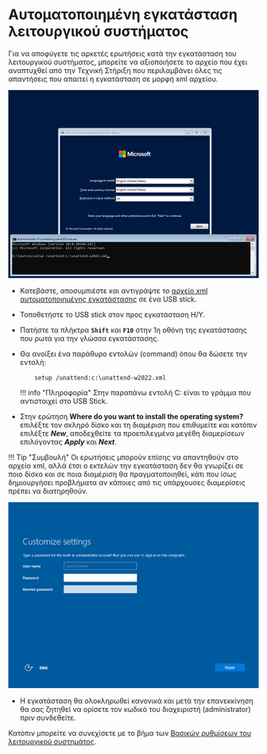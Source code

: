 # Αυτοματοποιημένη εγκατάσταση λειτουργικού συστήματος

Για να αποφύγετε τις αρκετές ερωτήσεις κατά την εγκατάσταση του λειτουργικού συστήματος, μπορείτε να αξιοποιήσετε το αρχείο που έχει αναπτυχθεί από την Τεχνική Στήριξη που περιλαμβάνει όλες τις απαντήσεις που απαιτεί η εγκατάσταση σε μορφή xml αρχείου.

[![](01-unattended-installation-w2022.png)](01-unattended-installation-w2022.png)

- Κατεβάστε, αποσυμπιέστε και αντιγράψτε το [αρχείο xml αυτοματοποιημένης εγκατάστασης](https://ts.sch.gr/docs/odigies-egkatastasis-diaxirisis/archeio-automatopoiemenes-enkatastases-windows-server-2022/) σε ένα USB stick.
- Τοποθετήστε το USB stick στον προς εγκατάσταση Η/Υ.
- Πατήστε τα πλήκτρα **`Shift`** και **`F10`** στην 1η οθόνη της εγκατάστασης που ρωτά για την γλώσσα εγκατάστασης.
- Θα ανοίξει ένα παράθυρο εντολών (command) όπου θα δώσετε την εντολή:

    ```shell
        setup /unattend:c:\unattend-w2022.xml
    ```

    !!! info "Πληροφορία"
        Στην παραπάνω εντολή C: είναι το γράμμα που αντιστοιχεί στο USB Stick.

- Στην ερώτηση **Where do you want to install the operating system?** επιλέξτε τον σκληρό δίσκο και τη διαμέριση που επιθυμείτε και κατόπιν επιλέξτε ***New***, αποδεχθείτε τα προεπιλεγμένα μεγέθη διαμερίσεων επιλόγοντας ***Apply*** και ***Next***.

!!! Tip "Συμβουλή"
    Οι ερωτήσεις μπορούν επίσης να απαντηθούν στο αρχείο xml, αλλά έτσι ο εκτελών την εγκατάσταση δεν θα γνωρίζει σε ποιο δίσκο και σε ποια διαμέριση θα πραγματοποιηθεί, κάτι που ίσως δημιουργήσει προβλήματα αν κάποιες από τις υπάρχουσες διαμερίσεις πρέπει να διατηρηθούν.

[![](02-unattended-installation-w2022-admin-pass.png)](02-unattended-installation-w2022-admin-pass.png)

- Η εγκατάσταση θα ολοκληρωθεί κανονικά και μετά την επανεκκίνηση θα σας ζητηθεί να ορίσετε τον κωδικό του διαχειριστή (administrator) πριν συνδεθείτε.

Κατόπιν μπορείτε να συνεχίσετε με το βήμα των [Βασικών ρυθμίσεων του λειτουργικού συστημάτος](../../basic-settings/index.md).